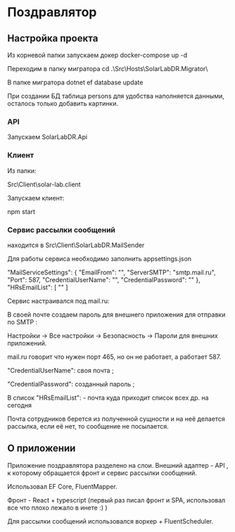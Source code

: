 # Поздравлятор

## Настройка проекта

Из корневой папки запускаем докер
docker-compose up -d

Переходим в папку мигратора
cd .\Src\Hosts\SolarLabDR.Migrator\

В папке мигратора
dotnet ef database update

При создании БД таблица persons для удобства наполняется данными, осталось только добавить картинки.
### API
Запускаем SolarLabDR.Api

### Клиент
Из папки:

Src\Client\solar-lab.client 

Запускаем клиент:

npm start


### Сервис рассылки сообщений 
находится в Src\Client\SolarLabDR.MailSender

Для работы сервиса необходимо заполнить appsettings.json

  "MailServiceSettings": {
    "EmailFrom": "",
    "ServerSMTP": "smtp.mail.ru",
    "Port": 587,
    "CredentialUserName": "",
    "CredentialPassword": ""
  },
  "HRsEmailList": [ "" ]

Сервис настраивался под mail.ru:

В своей почте создаем пароль для внешнего приложения для отправки по SMTP :

Настройки → Все настройки → Безопасность → Пароли для внешних приложений.

mail.ru говорит что нужен порт 465, но он не работает, а работает 587.

"CredentialUserName": своя почта ;

"CredentialPassword":  созданный пароль ;

В список "HRsEmailList": - почта куда приходит список всех др. на сегодня

Почта сотрудников берется из полученной сущности и на неё делается рассылка, если её нет, то сообщение не посылается.

## О приложении
Приложение поздравлятора разделено на слои. Внешний адаптер - API , к которому обращается фронт и сервис рассылки сообщений.

Использовал EF Core, FluentMapper.

Фронт - React + typescript (первый раз писал фронт и SPA, использовал все что плохо лежало в инете :) )

Для рассылки сообщений использовался воркер + FluentScheduler.

